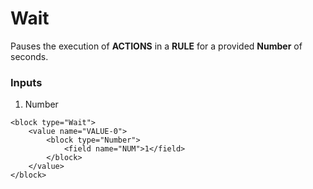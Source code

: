 # Wait

Pauses the execution of **ACTIONS** in a **RULE** for a provided **Number** of seconds.

### Inputs

1. Number

```blockly
<block type="Wait">
    <value name="VALUE-0">
        <block type="Number">
            <field name="NUM">1</field>
        </block>
    </value>
</block>
```

